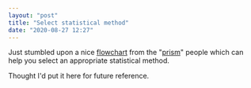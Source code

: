 ```yaml
---
layout: "post"
title: "Select statistical method"
date: "2020-08-27 12:27"
---
```

Just stumbled upon a nice [flowchart](https://f.hubspotusercontent00.net/hubfs/4627953/graphpad-flowchart-pdf.pdf?hsCtaTracking=5e442466-a43d-4ee2-a1d1-c9b886fa8448%7Cddae23b1-1b86-423f-9c3a-6623bd74b2b8) from the "[prism](https://www.graphpad.com/scientific-software/prism/)" people which can help you select an appropriate statistical method.

Thought I'd put it here for future reference.
